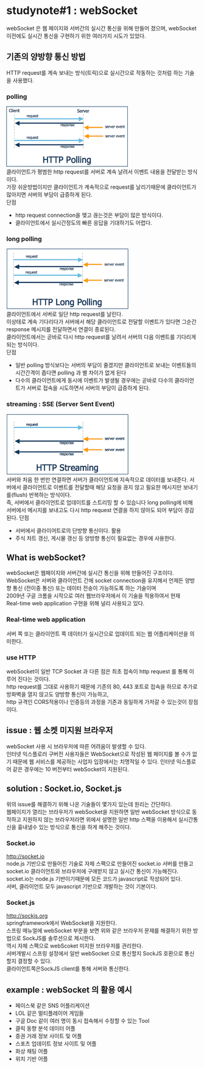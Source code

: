 studynote#1 : webSocket
=======================
webSocket 은 웹 페이지와 서버간의 실시간 통신을 위해 만들어 졌으며, webSocket 이전에도 실시간 통신을 구현하기 위한 여러가지 시도가 있었다.  

## 기존의 양방향 통신 방법  
HTTP request를 계속 보내는 방식(트릭)으로 실시간으로 작동하는 것처럼 하는 기술을 사용했다.  
### polling  
![polling](./img/polling.png)  
클라이언트가 평범한 http request를 서버로 계속 날려서 이벤트 내용을 전달받는 방식이다.  
가장 쉬운방법이지만 클라이언트가 계속적으로 request를 날리기때문에 클라이언트가 많아지면 서버의 부담이 급증하게 된다.  
단점  
* http request connection을 맺고 끊는것은 부담이 많은 방식이다.   
* 클라이언트에서 실시간정도의 빠른 응답을 기대하기도 어렵다.  

### long polling  
![longPolling](./img/longPolling.png)  
클라이언트에서 서버로 일단 http request를 날린다.  
이상태로 계속 기다리다가 서버에서 해당 클라이언트로 전달할 이벤트가 있다면 그순간 response 메시지를 전달하면서 연결이 종료된다.  
클라이언트에서는 곧바로 다시 http request를 날려서 서버의 다음 이벤트를 기다리게 되는 방식이다.   
단점
* 일반 polling 방식보다는 서버의 부담이 줄겠지만 클라이언트로 보내는 이벤트들의 시간간격이 좁다면 polling 과 별 차이가 없게 된다 
* 다수의 클라이언트에게 동시에 이벤트가 발생될 경우에는 곧바로 다수의 클라이언트가 서버로 접속을 시도하면서 서버의 부담이 급증하게 된다.

### streaming : SSE (Server Sent Event)  
![streaming](./img/streaming.png)   
서버와 처음 한 번만 연결하면 서버가 클라이언트에 지속적으로 데이터를 보내준다.
서버에서 클라이언트로 이벤트를 전달할때 해당 요청을 끊지 않고 필요한 메시지만 보내기를(flush) 반복하는 방식이다.  
즉, 서버에서 클라이언트로 업데이트를 스트리밍 할 수 있습니다
long polling에 비해 서버에서 메시지를 보내고도 다시 http request 연결을 하지 않아도 되어 부담이 경감된다.
단점
* 서버에서 클라이어트로의 단방향 통신이다.
활용
* 주식 차트 갱신, 게시물 갱신 등 양방향 통신이 필요없는 경우에 사용한다.

## What is webSocket?
webSocket은 웹페이지와 서버간에 실시간 통신을 위해 만들어진 구조이다.  
WebSocket은 서버와 클라이언트 간에 socket connection을 유지해서 언제든 양방향 통신
(전이중 통신) 또는 데이터 전송이 가능하도록 하는 기술이며   
2009년 구글 크롬을 시작으로 여러 웹브라우저에서 이 기술을 적용하여서 현재   
Real-time web application 구현을 위해 널리 사용되고 있다.  

### Real-time web application
서버 쪽 또는 클라이언트 쪽 데이터가 실시간으로 업데이트 되는 웹 어플리케이션을 의미한다.  

### use HTTP
webSocket이 일반 TCP Socket 과 다른 점은 최초 접속이 http request 를 통해 이루어 진다는 것이다.  
http request를 그대로 사용하기 때문에 기존의 80, 443 포트로 접속을 하므로 추가로 방화벽을 열지 않고도 양방향 통신이 가능하고,   
http 규격인 CORS적용이나 인증등의 과정을 기존과 동일하게 가저갈 수 있는것이 장점이다.  

## issue : 웹 소켓 미지원 브라우저  
webSocket 사용 시 브라우저에 따른 어려움이 발생할 수 있다.  
인터넷 익스플로러 구버전 사용자들은 WebSocket으로 작성된 웹 페이지를 볼 수가 없기 때문에 웹 서비스를 제공하는 사업자 입장에서는 치명적일 수 있다.
인터넷 익스플로어 같은 경우에는 10 버전부터 webSocket이 지원된다.  

## solution : Socket.io, Socket.js  
위의 issue를 해결하기 위해 나온 기술들이 몇가지 있는데 원리는 간단하다.  
웹페이지가 열리는 브라우저가 webSocket을 지원하면 일반 webSocket 방식으로 동작하고 지원하지 않는 브라우저라면 위에서 설명한 일반 http 스팩을 이용해서 실시간통신을 흉내낼수 있는 방식으로 통신을 하게 해주는 것이다.

### Socket.io  
http://socket.io  
node.js 기반으로 만들어진 기술로 자체 스팩으로 만들어진 socket.io 서버를 만들고 socket.io 클라이언트와 브라우저에 구애받지 않고 실시간 통신이 가능해진다.  socket.io는 node.js 기반이기때문에 모든 코드가 javascript로 작성되어 있다.  
서버, 클라이언트 모두 javascript 기반으로 개발하는 것이 기본이다.  
  
### Socket.js  
http://sockjs.org  
springframework에서 WebSocket을 지원한다.  
스프링 메뉴얼에 webSocket 부분을 보면 위와 같은 브라우저 문제를 해결하기 위한 방법으로 SockJS를 솔루션으로 제시한다.  
역시 자체 스팩으로 webScoket 미지원 브라우저를 관리한다.  
서버개발시 스프링 설정에서 일반 webSocket 으로 통신할지 SockJS 호환으로 통신할지 결정할 수 있다.  
클라이언트쪽은SockJS client를 통해 서버와 통신한다.

## example : webSocket 의 활용 예시
* 페이스북 같은 SNS 어플리케이션
* LOL 같은 멀티플레이어 게임들
* 구글 Doc 같이 여러 명이 동시 접속해서 수정할 수 있는 Tool
* 클릭 동향 분석 데이터 어플 
* 증권 거래 정보 사이트 및 어플
* 스포츠 업데이트 정보 사이트 및 어플
* 화상 채팅 어플
* 위치 기반 어플
